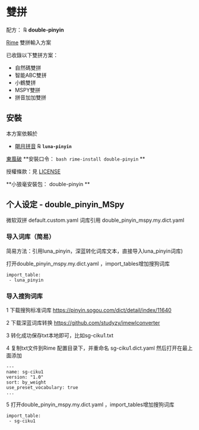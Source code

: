 # 雙拼
配方： ℞ **double-pinyin**  

[Rime](https://rime.im) 雙拼輸入方案

已收錄以下雙拼方案：

  - 自然碼雙拼
  - 智能ABC雙拼
  - 小鶴雙拼
  - MSPY雙拼
  - 拼音加加雙拼

## 安裝

本方案依賴於

  - [朙月拼音](https://github.com/rime/rime-luna-pinyin) ℞ **`luna-pinyin`**

[東風破](https://github.com/rime/plum) **安裝口令： `bash rime-install double-pinyin` **

授權條款：見 [LICENSE](LICENSE)

**小狼毫安裝包： double-pinyin **


## 个人设定 - double_pinyin_MSpy

微软双拼 default.custom.yaml
词库引用 double_pinyin_mspy.my.dict.yaml


### 导入词库（简易）

简易方法：引用luna_pinyin，深蓝转化词库文本，直接导入luna_pinyin词库)

打开double_pinyin_mspy.my.dict.yaml ，import_tables增加搜狗词库
```
import_table:
 - luna_pinyin
```


### 导入搜狗词库

1 下载搜狗标准词库 https://pinyin.sogou.com/dict/detail/index/11640

2 下载深蓝词库转换 https://github.com/studyzy/imewlconverter

3 转化成功保存txt本地即可，比如sg-ciku1.txt

4 复制txt文件到Rime 配置目录下，并重命名 sg-ciku1.dict.yaml 然后打开在最上面添加
```
---
name: sg-ciku1
version: "1.0"
sort: by_weight
use_preset_vocabulary: true
...
```

5 打开double_pinyin_mspy.my.dict.yaml ，import_tables增加搜狗词库
```
import_table:
 - sg-ciku1
```
